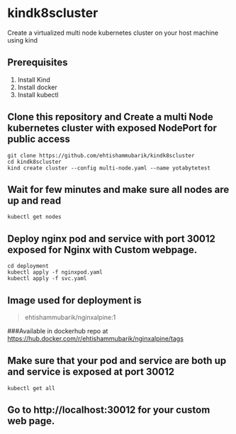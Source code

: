 # kindk8scluster
Create a virtualized multi node kubernetes cluster on your host machine using kind


## Prerequisites 
1. Install Kind 
2. Install docker 
3. Install kubectl 


## Clone this repository and Create a multi Node kubernetes cluster with exposed NodePort for public access 
```
git clone https://github.com/ehtishammubarik/kindk8scluster
cd kindk8scluster
kind create cluster --config multi-node.yaml --name yotabytetest

```
## Wait for few minutes and make sure all nodes are up and read 

```
kubectl get nodes 
```

## Deploy nginx pod and service with port 30012 exposed for Nginx with Custom webpage. 

```
cd deployment
kubectl apply -f nginxpod.yaml
kubectl apply -f svc.yaml

```

## Image used for deployment is 

> ehtishammubarik/nginxalpine:1

###Available in dockerhub repo at https://hub.docker.com/r/ehtishammubarik/nginxalpine/tags


## Make sure that your pod and service are both up and service is exposed at port 30012

```
kubectl get all 
```

## Go to http://localhost:30012 for your custom web page. 

